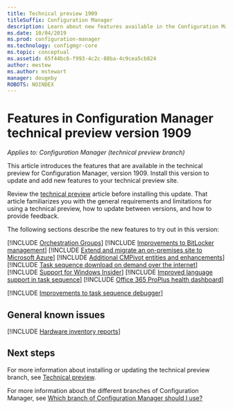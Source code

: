 ```yaml
---
title: Technical preview 1909
titleSuffix: Configuration Manager
description: Learn about new features available in the Configuration Manager technical preview branch version 1909.
ms.date: 10/04/2019
ms.prod: configuration-manager
ms.technology: configmgr-core
ms.topic: conceptual
ms.assetid: 65f44bc6-f993-4c2c-88ba-4c9cea5cb824
author: mestew
ms.author: mstewart
manager: dougeby
ROBOTS: NOINDEX
---
```


# Features in Configuration Manager technical preview version 1909

*Applies to: Configuration Manager (technical preview branch)*

This article introduces the features that are available in the technical preview for Configuration Manager, version 1909. Install this version to update and add new features to your technical preview site.

Review the [technical preview](../technical-preview.md) article before installing this update. That article familiarizes you with the general requirements and limitations for using a technical preview, how to update between versions, and how to provide feedback.

The following sections describe the new features to try out in this version:

<!-- [!INCLUDE [Example feature name](includes/1903/1234567.md)] -->

[!INCLUDE [Orchestration Groups](includes/1909/3098816.md)]
[!INCLUDE [Improvements to BitLocker management](includes/1909/3601034.md)]
[!INCLUDE [Extend and migrate an on-premises site to Microsoft Azure](includes/1909/3556022.md)]
[!INCLUDE [Additional CMPivot entities and enhancements](includes/1909/5410930.md)]
[!INCLUDE [Task sequence download on demand over the internet](includes/1909/3601238.md)]
[!INCLUDE [Support for Windows Insider](includes/1909/3556023.md)]
[!INCLUDE [Improved language support in task sequence](includes/1909/5411057.md)]
[!INCLUDE [Office 365 ProPlus health dashboard](includes/1909/4488301.md)]

[!INCLUDE [Improvements to task sequence debugger](includes/1909/5012536.md)]
<!-- 5012536, 5012509 -->

## General known issues

[!INCLUDE [Hardware inventory reports](includes/1909/known-issue-hinv.md)]

## Next steps

For more information about installing or updating the technical preview branch, see [Technical preview](../technical-preview.md).

For more information about the different branches of Configuration Manager, see [Which branch of Configuration Manager should I use?](../../understand/which-branch-should-i-use.md)
